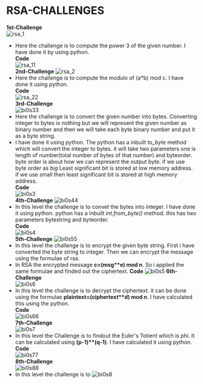 # RSA-CHALLENGES               
**1st-Challenge**       
![rsa_1](https://github.com/komalrao1/Bi0s_Blockchain/assets/147682987/01256dfc-adc3-441c-ad7d-021c9957fd98)                      
- Here the challenge is to compute the power 3 of the given number. I have done it by using python.               
**Code**                          
![rsa_11](https://github.com/komalrao1/Bi0s_Blockchain/assets/147682987/20808456-15c9-4841-bac6-a23984849e7f)                                           
**2nd-Challenge**
![rsa_2](https://github.com/komalrao1/Bi0s_Blockchain/assets/147682987/c8cb3dfb-dc8a-428d-b93c-e03c444d0331)                           
- Here the challenge is to compute the modulo of (a*b) mod c. I have done it using python.               
**Code**                        
![rsa_22](https://github.com/komalrao1/Bi0s_Blockchain/assets/147682987/1cfd36b1-cf4d-437b-9e50-f01e02a20a89)                               
**3rd-Challenge**                              
![bi0s33](https://github.com/komalrao1/Bi0s_Blockchain/assets/147682987/ec83f8a2-f34f-4aff-a4a2-8a75164a8853)                                 
- Here the challenge is to convert the given number into bytes. Converting integer to bytes is nothing but we will represent the given number as binary number and then we will take each byte binary number and put it as a byte string.
- I have done it using python. The python has a inbuilt *to_byte* method which will convert the integer to bytes. it will take two parameters one is length of number(total number of bytes of that number) and byteorder. byte order is about how we can represent the output byte. if we use byte order as *big* Least significant bit is stored at low memory address. if we use small then least significant bit is stored at high memory address.                   
**Code**                    
![bi0s3](https://github.com/komalrao1/Bi0s_Blockchain/assets/147682987/3424a7f3-7c9b-46c3-8595-3dd1e8b9990c)                                      
**4th-Challenge**
![bi0s44](https://github.com/komalrao1/Bi0s_Blockchain/assets/147682987/63c11675-6c4d-4cfa-b206-38f556670401)                             
- In this level the challenge is to convet the bytes into integer. I have done it using python. python has a inbuilt *int.from_byte()* method. this has two parameters bytestring and byteorder.           
**Code**                       
![bi0s4](https://github.com/komalrao1/Bi0s_Blockchain/assets/147682987/91b40f4d-4936-4dd5-9463-75f60305d4c1)                               
**5th-Challenge**
![bi0s55](https://github.com/komalrao1/Bi0s_Blockchain/assets/147682987/43a63af6-37be-4c40-8d17-47efa1dd16f0)                      
- In this level the challenge is to encrypt the given byte string. First i have converted the byte string to integer. Then we can encrypt the message using the formulae of rsa.
- In RSA the encrypted message **c=(msg\*\*e) mod n**. So i applied the same formulae and finded out the ciphertext.
**Code**
![bi0s5](https://github.com/komalrao1/Bi0s_Blockchain/assets/147682987/96bb9f91-aae3-4643-9c91-2c03306d5e20)
**6th-Challenge**                             
![bi0s6](https://github.com/komalrao1/Bi0s_Blockchain/assets/147682987/25f77e64-8314-4acb-beab-ce08e422806a)
- In this level the challenge is to decrypt the ciphertext. it can be done using the formulae **plaintext=(ciphertext\*\*d) mod n**. I have calculated this using the python.                        
**Code**                           
![bi0s66](https://github.com/komalrao1/Bi0s_Blockchain/assets/147682987/1f474df1-4dab-44b6-abd2-1741fb38ae5d)                                    
**7th-Challenge**                              
![bi0s7](https://github.com/komalrao1/Bi0s_Blockchain/assets/147682987/7e6849d7-d1b1-42e4-ae91-fedaf7b8e423)                                             
- In this level the Challenge is to findout the Euler's Totient which is phi. It can be calculated using **(p-1)\*\*(q-1)**. I have calculated it using python.
**Code**                                       
![bi0s77](https://github.com/komalrao1/Bi0s_Blockchain/assets/147682987/9c806803-7ea7-485a-b437-51ce26fd056d)                                       
**8th-Challenge**               
![bi0s88](https://github.com/komalrao1/Bi0s_Blockchain/assets/147682987/9cf71006-4300-480e-be29-fe4ad42330bc)
- In this level the challenge is to 
![bi0s8](https://github.com/komalrao1/Bi0s_Blockchain/assets/147682987/c8af32b6-2bfc-4b88-ac31-4c326fc233a1)
